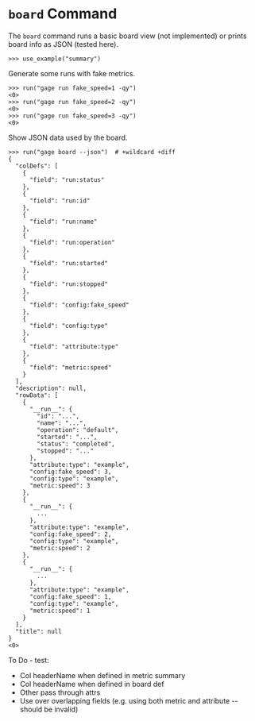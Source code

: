 # `board` Command

The `board` command runs a basic board view (not implemented) or prints
board info as JSON (tested here).

    >>> use_example("summary")

Generate some runs with fake metrics.

    >>> run("gage run fake_speed=1 -qy")
    <0>
    >>> run("gage run fake_speed=2 -qy")
    <0>
    >>> run("gage run fake_speed=3 -qy")
    <0>

Show JSON data used by the board.

    >>> run("gage board --json")  # +wildcard +diff
    {
      "colDefs": [
        {
          "field": "run:status"
        },
        {
          "field": "run:id"
        },
        {
          "field": "run:name"
        },
        {
          "field": "run:operation"
        },
        {
          "field": "run:started"
        },
        {
          "field": "run:stopped"
        },
        {
          "field": "config:fake_speed"
        },
        {
          "field": "config:type"
        },
        {
          "field": "attribute:type"
        },
        {
          "field": "metric:speed"
        }
      ],
      "description": null,
      "rowData": [
        {
          "__run__": {
            "id": "...",
            "name": "...",
            "operation": "default",
            "started": "...",
            "status": "completed",
            "stopped": "..."
          },
          "attribute:type": "example",
          "config:fake_speed": 3,
          "config:type": "example",
          "metric:speed": 3
        },
        {
          "__run__": {
            ...
          },
          "attribute:type": "example",
          "config:fake_speed": 2,
          "config:type": "example",
          "metric:speed": 2
        },
        {
          "__run__": {
            ...
          },
          "attribute:type": "example",
          "config:fake_speed": 1,
          "config:type": "example",
          "metric:speed": 1
        }
      ],
      "title": null
    }
    <0>

To Do - test:

- Col headerName when defined in metric summary
- Col headerName when defined in board def
- Other pass through attrs
- Use over overlapping fields (e.g. using both metric and attribute --
  should be invalid)

